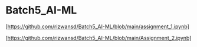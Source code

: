 # Batch5_AI-ML
[https://github.com/rizwansd/Batch5_AI-ML/blob/main/assignment_1.ipynb]

[https://github.com/rizwansd/Batch5_AI-ML/blob/main/Assignment_2.ipynb]

